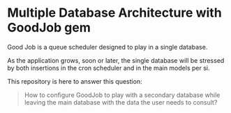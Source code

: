# Multiple Database Architecture with GoodJob gem

Good Job is a queue scheduler designed to play in a single database.

As the application grows, soon or later, the single database will be stressed by both insertions in the cron
scheduler and in the main models per si.

This repository is here to answer this question:
> How to configure GoodJob to play with a secondary database while leaving the main database 
> with the data the user needs to consult?

